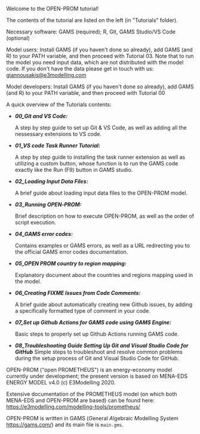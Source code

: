 Welcome to the OPEN-PROM tutorial!

The contents of the tutorial are listed on the left (in "Tutorials" folder).

Necessary software: GAMS (required); R, Git, GAMS Studio/VS Code (optional)

Model users: Install GAMS (if you haven't done so already), add GAMS (and R) to your PATH variable, and then proceed with Tutorial 03. Note that to run the model you need input data, which are not distributed with the model code. If you don't have the data please get in touch with us: giannousakis@e3modelling.com

Model developers: Install GAMS (if you haven't done so already), add GAMS (and R) to your PATH variable, and then proceed with Tutorial 00

A quick overview of the Tutorials contents:

 - ***00_Git and VS Code:***

    A step by step guide to set up Git & VS Code, as well as adding all the nessessary extensions to VS code.

- ***01_VS code Task Runner Tutorial:***

    A step by step guide to installing the task runner extension as well as utilizing a custom button, whose function is to run the GAMS code exactly like the Run (F9) button in GAMS studio.

- ***02_Loading Input Data Files:***

    A brief guide about loading input data files to the OPEN-PROM model.

- ***03_Running OPEN‐PROM:***

    Brief description on how to execute OPEN-PROM, as well as the order of script execution.

- ***04_GAMS error codes:***

    Contains examples or GAMS errors, as well as a URL redirecting you to the official GAMS error codes documentation.

- ***05_OPEN PROM country to region mapping:***

    Explanatory document about the countries and regions mapping used in the model.

- ***06_Creating FIXME Issues from Code Comments:***

    A brief guide about automatically creating new Github issues, by adding a specifically formatted type of comment in your code.

- ***07_Set up Github Actions for GAMS code using GAMS Engine:***

    Basic steps to properly set up Github Actions running GAMS code.

- ***08_Troubleshooting Guide Setting Up Git and Visual Studio Code for GitHub***
    Simple steps to troubleshoot and resolve common problems during the setup process of Git and Visual Studio Code for GitHub.

OPEN-PROM ("open PROMETHEUS") is an energy-economy model currently under development; the present version is based on MENA-EDS ENERGY MODEL v4.0 (c) E3Modelling 2020.

Extensive documentation of the PROMETHEUS model (on which both MENA-EDS and OPEN-PROM are based) can be found here: https://e3modelling.com/modelling-tools/prometheus/

OPEN-PROM is written in GAMS (*G*eneral *A*lgebraic *M*odelling *S*ystem https://gams.com/) and its main file is `main.gms`.

